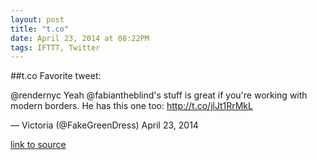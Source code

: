 ```yaml
---
layout: post
title: "t.co"
date: April 23, 2014 at 08:22PM
tags: IFTTT, Twitter
---
```

##t.co
Favorite tweet:

@rendernyc Yeah @fabiantheblind's stuff is great if you're working with modern borders. He has this one too: http://t.co/jlJt1RrMkL

— Victoria (@FakeGreenDress) April 23, 2014

[link to source](http://t.co/jlJt1RrMkL) 
